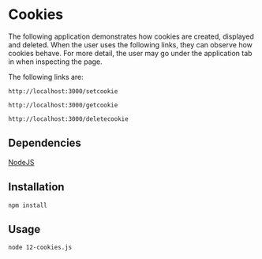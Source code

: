 # Cookies
The following application demonstrates how cookies are created, displayed and deleted. When the user uses the following links, they can observe how cookies behave. For more detail, the user may go under the application tab in when inspecting the page.

The following links are: 


```http://localhost:3000/setcookie```

```http://localhost:3000/getcookie```

```http://localhost:3000/deletecookie```

## Dependencies
[NodeJS](https://nodejs.org/en/download/)

## Installation

```
npm install
```



## Usage

```
node 12-cookies.js

```
